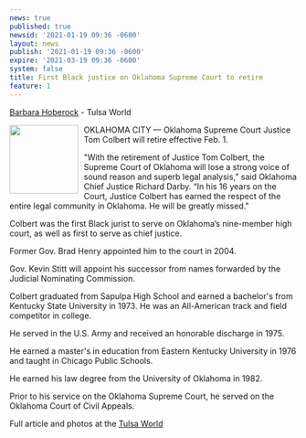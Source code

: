 ```yaml
---
news: true
published: true
newsid: '2021-01-19 09:36 -0600'
layout: news
publish: '2021-01-19 09:36 -0600'
expire: '2021-03-19 09:36 -0600'
system: false
title: First Black justice on Oklahoma Supreme Court to retire
feature: 1
---
```

[Barbara Hoberock](https://tulsaworld.com/users/profile/barbara%20hoberock/) - Tulsa World

<img style="width: 120px; float: left; margin: 0 10px 10px 0;" src="http://www.oscn.net/images/judges/id/TomColbert.jpg" />
OKLAHOMA CITY — Oklahoma Supreme Court Justice Tom Colbert will retire effective Feb. 1.

"With the retirement of Justice Tom Colbert, the Supreme Court of Oklahoma will lose a strong voice of sound reason and superb legal analysis,” said Oklahoma Chief Justice Richard Darby. “In his 16 years on the Court, Justice Colbert has earned the respect of the entire legal community in Oklahoma. He will be greatly missed."

Colbert was the first Black jurist to serve on Oklahoma’s nine-member high court, as well as first to serve as chief justice.

Former Gov. Brad Henry appointed him to the court in 2004.

Gov. Kevin Stitt will appoint his successor from names forwarded by the Judicial Nominating Commission.

Colbert graduated from Sapulpa High School and earned a bachelor's from Kentucky State University in 1973. He was an All-American track and field competitor in college.

He served in the U.S. Army and received an honorable discharge in 1975.

He earned a master's in education from Eastern Kentucky University in 1976 and taught in Chicago Public Schools.

He earned his law degree from the University of Oklahoma in 1982.

Prior to his service on the Oklahoma Supreme Court, he served on the Oklahoma Court of Civil Appeals.

Full article and photos at the [Tulsa World](https://tulsaworld.com/news/state-and-regional/govt-and-politics/first-black-justice-on-oklahoma-supreme-court-to-retire/article_1bffc780-5929-11eb-825f-f378ed631690.html)
